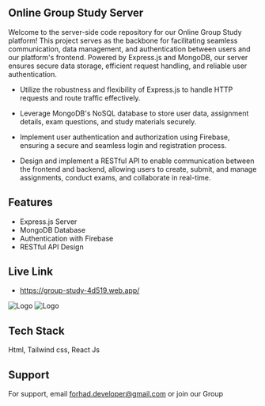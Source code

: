 
## Online Group Study Server

Welcome to the server-side code repository for our Online Group Study platform! This project serves as the backbone for facilitating seamless communication, data management, and authentication between users and our platform's frontend. Powered by Express.js and MongoDB, our server ensures secure data storage, efficient request handling, and reliable user authentication.

- Utilize the robustness and flexibility of Express.js to handle HTTP requests and route traffic effectively.

- Leverage MongoDB's NoSQL database to store user data, assignment details, exam questions, and study materials securely.

-  Implement user authentication and authorization using Firebase, ensuring a secure and seamless login and registration process.

- Design and implement a RESTful API to enable communication between the frontend and backend, allowing users to create, submit, and manage assignments, conduct exams, and collaborate in real-time.
## Features

- Express.js Server
- MongoDB Database
- Authentication with Firebase
- RESTful API Design



## Live Link

- https://group-study-4d519.web.app/


![Logo](https://i.ibb.co/RDQ4qVG/group-study-01.png)
![Logo](https://i.ibb.co/0r6d5JS/group-study-02.png)


## Tech Stack

 Html, Tailwind css, React Js


## Support

For support, email forhad.developer@gmail.com or join our Group

